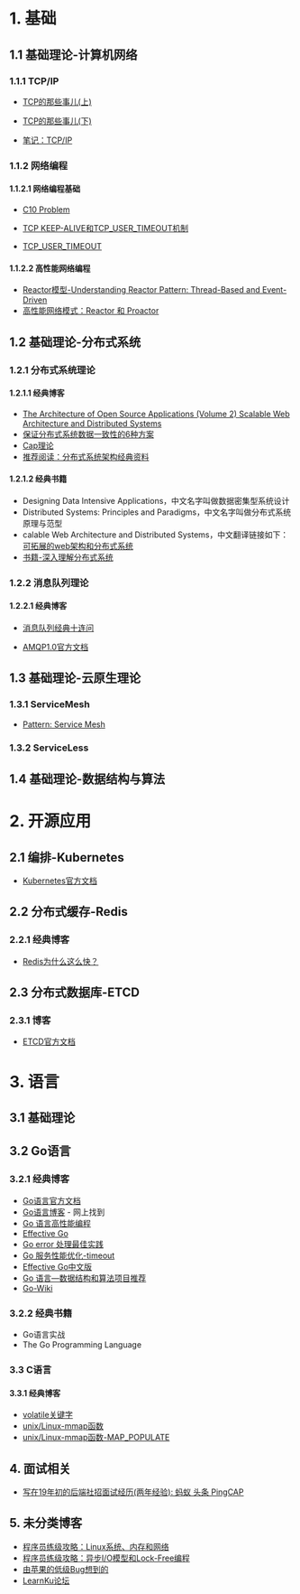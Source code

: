 # 1. 基础
## 1.1 基础理论-计算机网络
### 1.1.1 TCP/IP
- [TCP的那些事儿(上)](https://coolshell.cn/articles/11564.html) 

- [TCP的那些事儿(下)](https://coolshell.cn/articles/11609.html)

- [笔记：TCP/IP](https://github.com/zhan81776075/Learning/blob/main/%E8%AE%A1%E7%AE%97%E6%9C%BA%E5%9F%BA%E7%A1%80/%E8%AE%A1%E7%AE%97%E6%9C%BA%E7%BD%91%E7%BB%9C/tcpip.md)

### 1.1.2 网络编程
#### 1.1.2.1 网络编程基础
- [C10 Problem](https://en.wikipedia.org/wiki/C10k_problem)

- [TCP KEEP-ALIVE和TCP_USER_TIMEOUT机制](https://blog.csdn.net/u014436243/article/details/116856572)

- [TCP_USER_TIMEOUT](https://xujianhai.fun/posts/tcp_user_timeout/)

#### 1.1.2.2 高性能网络编程
- [Reactor模型-Understanding Reactor Pattern: Thread-Based and Event-Driven](https://dzone.com/articles/understanding-reactor-pattern-thread-based-and-eve)
- [高性能网络模式：Reactor 和 Proactor](https://www.xiaolincoding.com/os/8_network_system/reactor.html#%E6%BC%94%E8%BF%9B)

## 1.2 基础理论-分布式系统
### 1.2.1 分布式系统理论
#### 1.2.1.1 经典博客
- [The Architecture of Open Source Applications (Volume 2) Scalable Web Architecture and Distributed Systems](https://aosabook.org/en/v2/distsys.html)
- [保证分布式系统数据一致性的6种方案](https://cloud.tencent.com/developer/article/1041507)
- [Cap理论](https://cloud.tencent.com/developer/article/1860632)
- [推荐阅读：分布式系统架构经典资料](https://time.geekbang.org/column/article/2080)

#### 1.2.1.2 经典书籍
- Designing Data Intensive Applications，中文名字叫做数据密集型系统设计
- Distributed Systems: Principles and Paradigms，中文名字叫做分布式系统原理与范型
- calable Web Architecture and Distributed Systems，中文翻译链接如下：[可拓展的web架构和分布式系统](http://nettee.github.io/posts/2016/Scalable-Web-Architecture-and-Distributed-Systems/)
- [书籍-深入理解分布式系统](https://github.com/zhan81776075/Learning/tree/main/%E5%88%86%E5%B8%83%E5%BC%8F%E7%B3%BB%E7%BB%9F/%E5%88%86%E5%B8%83%E5%BC%8F%E7%B3%BB%E7%BB%9F%E7%90%86%E8%AE%BA)

### 1.2.2 消息队列理论
####  1.2.2.1 经典博客
- [消息队列经典十连问](https://ost.51cto.com/posts/13284)

- [AMQP1.0官方文档](https://www.amqp.org/specification/1.0/amqp-org-download)

## 1.3 基础理论-云原生理论
### 1.3.1 ServiceMesh
- [Pattern: Service Mesh](https://philcalcado.com/2017/08/03/pattern_service_mesh.html)

### 1.3.2 ServiceLess

## 1.4 基础理论-数据结构与算法

# 2. 开源应用
## 2.1 编排-Kubernetes
- [Kubernetes官方文档](https://kubernetes.io/zh-cn/docs/concepts/overview/working-with-objects/)

## 2.2 分布式缓存-Redis
### 2.2.1 经典博客
- [Redis为什么这么快？](https://juejin.cn/post/6978280894704386079)

## 2.3 分布式数据库-ETCD
### 2.3.1 博客
- [ETCD官方文档](https://etcd.io/docs/v3.5/demo/)

# 3. 语言
## 3.1 基础理论
## 3.2 Go语言
### 3.2.1 经典博客
- [Go语言官方文档](https://go-zh.org/doc/)
- [Go语言博客](https://www.flysnow.org) - 网上找到
- [Go 语言高性能编程](https://geektutu.com/post/high-performance-go.html)
- [Effective Go](https://go.dev/doc/effective_go#allocation_new)
- [Go error 处理最佳实践](https://mytechshares.com/2021/11/22/go-error-best-practice/)
- [Go 服务性能优化-timeout](https://mp.weixin.qq.com/s/jGGCccMOx4s5asG2IXWNMQ)
- [Effective Go中文版](https://learnku.com/docs/effective-go/2020/introduction/6236)
- [Go 语言—数据结构和算法项目推荐](https://learnku.com/articles/59094)
- [Go-Wiki](https://go.dev/wiki/)
### 3.2.2 经典书籍
- Go语言实战
- The Go Programming Language

### 3.3 C语言
#### 3.3.1 经典博客
- [volatile关键字](https://www.cnblogs.com/yc_sunniwell/archive/2010/07/14/1777432.html)
- [unix/Linux-mmap函数](https://cloud.tencent.com/developer/article/1797000)
- [unix/Linux-mmap函数-MAP_POPULATE](https://blog.yufeng.info/archives/2481)

## 4. 面试相关
- [写在19年初的后端社招面试经历(两年经验): 蚂蚁 头条 PingCAP](https://github.com/aylei/interview)

## 5. 未分类博客
- [程序员练级攻略：Linux系统、内存和网络](https://time.geekbang.org/column/article/9759)
- [程序员练级攻略：异步I/O模型和Lock-Free编程](https://time.geekbang.org/column/article/9851)
- [由苹果的低级Bug想到的](https://coolshell.cn/articles/11112.html)
- [LearnKu论坛](https://learnku.com)

